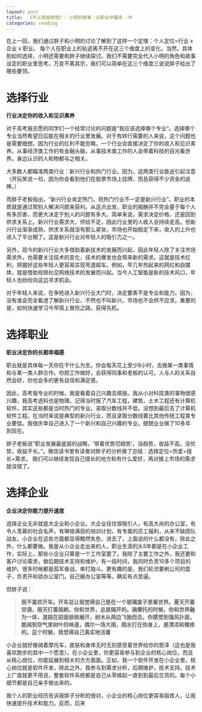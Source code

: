 ```yaml
---
layout: post
title:  《不上班咖啡馆》- 小明的故事：从职业中醒来 -中
categories: reading
---
```


在上一回，我们通过胖子和小明的讨论了解到了这样一个定理：个人定位=行业 x 企业 x 职业。 每个人在职业上的轨迹离不开在这三个维度上的变化。当然，具体到如何选择，小明还需要和胖子继续探讨。我们不需要完全代入小明的角色和故事设定的职业里思考。万变不离其宗，我们可以简单在这三个维度三说说胖子给出了哪些要领。

# 选择行业 
**行业决定你的收入和见识素养**

对于高考报志愿的同学们一个经常讨论的问题是“我应该选择哪个专业”。选择哪个专业当然希望日后能在相关的行业里发展。对于有转行需要的人来说，这个问题也是需要细想。因为行业的红利不能忽略，一个行业会直接决定了你的收入和见识素养。从事经济类工作的有金融头脑，从事技术类工作的人会带着科技的目光看世界。身边认识的人和物都与之相关。

大多数人都瞄准两类行业：新兴行业和热门行业。因为，这两类行业能追引起注意（开玩笑说一句，因为你会看到他们在股票市场上挂牌，而且获得不少资金的追捧。）

而胖子老板指出，“新兴行业肯定热门，但热门行业不一定是新兴行业”。职业的本质就是通过帮别人解决问题来获利。从这点出发，职业的报酬并不完全基于每个人有多厉害，而更大决定于别人的问题有多大。简单来说，需求决定价格，还是回到供求关系上。新兴行业需求大，供给不足，因此行业里的人收入会持续走高。但新兴行业渐渐成熟，供求关系就没有那么紧张，市场也开始稳定下来，收入的上升也进入了平台期了。这是新兴行业对年轻人的吸引力之一。

另外，现今的新兴行业大多借助着新技术的发展而兴起，因此年轻人除了关注市场需求外，也需要关注技术的变化，技术的爆发也会带来新的需求。这就是技术红利，把握好这些年轻人更容易实现弯道超车。例如，早几年热起来的网红和自媒体，就是借助视频社交网络技术的发展而兴起。当今人工智能是新的技术风口，年轻人也纷纷向这边寻求机会。

对于年轻人来说，在争抢进入新兴行业大门时，决定要素不是专业和能力。因为，没有谁会完全看透了解新兴行业，不然也不叫新兴，市场也不会供不应求。重要的是，如何快速学习今早搭上冒险之路，获得先机。



# 选择职业
**职业决定你的长期幸福感**

职业就是具体每一天你在干什么为生。你会每天花上至少8小时，去做某一类事情和与某一类人群合作。你把工作做好，会获得同事和老板的认可。人与人的关系自然会好，你也会多的更有自信和满足感。

因此，高考报专业的时候，我是看着自己兴趣去填报。我从小对科技类的事物很感兴趣，我高考选科也是物理。记得当时报了汽车工程，建筑，土木工程还有计算机软件。其实这些都是当时热门的专业。录取分数线并不低。没想到最后去了计算机软件工程。在当时来说是典型的新兴行业，而且录取分数线要比其他传统工程类专业要低。我很庆幸自己进入了一个新兴和自己兴趣的专业。兢兢业业做了10多年到现在。

胖子老板说“职业发展最底层的战略，‘带着优势切趋势’。没趋势，收益不高。没优势，收益不长。”。微信读书里有读者对胖子的分析做了总结：选择定位=热爱+擅长+需求。 我们可以继续发现自己擅长的地方和有什么爱好，再对接上市场的需求就没错了。 


# 选择企业
**企业决定你能力提升速度**

选择企业无非就是大企业和小企业。大企业往往很吸引人，有高大尚的办公室，有令人羡慕的社会名声，有琳琅满目的培训计划，有专属的员工福利，从来不缺团队战友。小企业在这些方面都显得黯然失色，进去了，上面说的什么都没有，除此之外，什么都要做。我是从小企业走出来的人，职业生涯的头5年都是在小企业工作，实际上，那些小企业只算是一个工作室罢了。我除了主要工作之外，我还要和客户讨论需求，做后期技术支持和维护，有一段时间，我同时负责10多个项目的维护。很多时候都是孤军奋战，单打独斗。更有趣的是，我们轮流要刷公司的盘子，负责开和锁办公室门。自己搬办公室等等。确实有点苦逼。

但胖子说：

> **我不喜欢开车。开车总让我觉得自己是在一个玻璃盒子里看世界。夏天开着空调，雨天打着雨刷，你和世界，总是隔开的。骑摩托的时候，你和世界融为一体，道路在前面徐徐展开，树木从两边飞驰而去。你感觉到强风扑面，能闻到空气里树叶的味道，偶尔一场大雨，雨水打在你身上，是清凉和微疼的。这个时候，我觉得自己真实地活着**

小企业就好像骑着摩托车，皮肤和身体无时无刻感受着世界给你的恩泽（这也是我喜欢跑步的其中一个愿意）。在小企业里，你更容易参与到企业的核心岗位，而且从核心岗位，你能延展到相关的方方面面。正如，我一个软件开发在小企业里，核心岗位就是软件开发，除此之外，我参与到需求分析，后期维护，技术支持。技术上广度就更不用说，整套软件系统都是自己从零做起一直到到最后交货的。每个小细节都是自己亲手做出来的。

我个人的职业经历告诉我胖子分析的很对，小企业的核心岗位更容易锻炼人，让我快速提升技术和能力。反而，后来


<!--stackedit_data:
eyJoaXN0b3J5IjpbLTEyOTYxNDE2ODEsMTkyOTc1NzM2MywtOT
EwODg5MzYzLC0xMTg1ODc0NDkxLDE5MjI5OTM0MTFdfQ==
-->